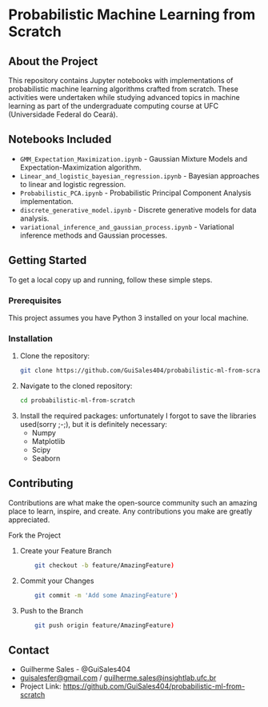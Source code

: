 # Probabilistic Machine Learning from Scratch

## About the Project

This repository contains Jupyter notebooks with implementations of probabilistic machine learning algorithms crafted from scratch. These activities were undertaken while studying advanced topics in machine learning as part of the undergraduate computing course at UFC (Universidade Federal do Ceará).

## Notebooks Included

- `GMM_Expectation_Maximization.ipynb` - Gaussian Mixture Models and Expectation-Maximization algorithm.
- `Linear_and_logistic_bayesian_regression.ipynb` - Bayesian approaches to linear and logistic regression.
- `Probabilistic_PCA.ipynb` - Probabilistic Principal Component Analysis implementation.
- `discrete_generative_model.ipynb` - Discrete generative models for data analysis.
- `variational_inference_and_gaussian_process.ipynb` - Variational inference methods and Gaussian processes.

## Getting Started

To get a local copy up and running, follow these simple steps.

### Prerequisites

This project assumes you have Python 3 installed on your local machine.

### Installation

1. Clone the repository:
      ```sh
   git clone https://github.com/GuiSales404/probabilistic-ml-from-scratch.git

2. Navigate to the cloned repository:
      ```sh
   cd probabilistic-ml-from-scratch

4. Install the required packages:
  unfortunately I forgot to save the libraries used(sorry ;-;), but it is definitely necessary:
    - Numpy
    - Matplotlib
    - Scipy
    - Seaborn
   
## Contributing
Contributions are what make the open-source community such an amazing place to learn, inspire, and create. Any contributions you make are greatly appreciated.

Fork the Project
1. Create your Feature Branch
   ```sh
       git checkout -b feature/AmazingFeature)
3. Commit your Changes
   ```sh
       git commit -m 'Add some AmazingFeature')
4. Push to the Branch
   ```sh
       git push origin feature/AmazingFeature)


## Contact
- Guilherme Sales - @GuiSales404
- guisalesfer@gmail.com / guilherme.sales@insightlab.ufc.br
- Project Link: https://github.com/GuiSales404/probabilistic-ml-from-scratch
